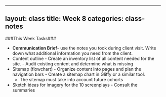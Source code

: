 ----
layout: class
title:  Week 8
categories: class-notes
---

###This Week Tasks###
- **Communication Brief**- use the notes you took during client visit. Write down what additional information you need from the client.  
- Content outline
	  - Create an inventory list of all content needed for the site.
	  - Audit existing content and determine what is missing
- Sitemap (flowchart)
	  - Organize content into pages and plan the navigation bars
	  - Create a sitemap chart in Gliffy or a similar tool.
    - The sitemap must take into account future cohorts
- Sketch ideas for imagery for the 10 screenplays
	  - Consult the summaries
